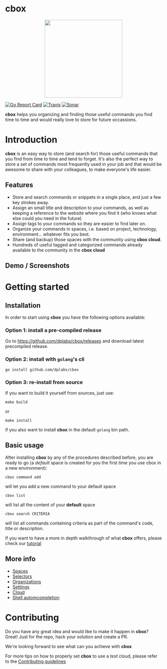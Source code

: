 # cbox

<div align="center"><img src="https://raw.githubusercontent.com/dplabs/cbox/master/docs/cbox.png" width="250px"/></div>

[![Go Report Card](https://goreportcard.com/badge/github.com/dplabs/cbox)](https://goreportcard.com/report/github.com/dplabs/cbox)
[![Travis](https://travis-ci.org/dplabs/cbox.svg?branch=master)](https://travis-ci.org/dplabs/cbox)
[![Sonar](https://sonarcloud.io/api/project_badges/measure?project=dplabs_cbox&metric=alert_status)](https://sonarcloud.io/dashboard?id=dplabs_cbox)


**cbox** helps you organizing and finding those useful commands you find time to time and would really love to store for future occassions.

# Introduction

**cbox** is an easy way to store (and search for) those useful commands that you find from time to time and tend to forget. It's also the perfect way to store a set of commands most frequently used in your job and that would be awesome to share with your colleagues, to make everyone's life easier.

## Features

- Store and search commands or snippets in a single place, and just a few key strokes away.
- Assign an small title and description to your commands, as well as keeping a reference to the website where you find it (who knows what else could you need in the future)
- Assign tags to your commands so they are easier to find later on.
- Organize your commands in spaces, i.e. based on project, technology, environment... whatever fits you best.
- Share (and backup) those spaces with the community using **cbox cloud**.
- Hundreds of useful tagged and categorized commands already available to the community in the **cbox cloud**

## Demo / Screenshots

# Getting started

## Installation

In order to start using **cbox** you have the following options available:

### Option 1: install a pre-compiled release

Go to https://github.com/dplabs/cbox/releases and download latest precompiled release.

### Option 2: install with `golang`'s cli

    go install github.com/dplabs/cbox

### Option 3: re-install from source

If you want to build it yourself from sources, just use:

    make build

or

    make install

if you also want to install **cbox** in the default `golang` bin path.



## Basic usage

After installing **cbox** by any of the procedures described before, you are ready to go (a *default* space is created for you the first time you use cbox in a new environment):

    cbox command add

will let you add a new command to your default space

    cbox list 

will list all the content of your **default** space

    cbox search CRITERIA

will list all commands containing criteria as part of the command's code, title or description.

If you want to have a more in depth walkthrough of what **cbox** offers, please check our [tutorial](https://github.com/dplabs/cbox/wiki/Tutorial)
    

## More info

- [Spaces](https://github.com/dplabs/cbox/wiki/Spaces)
- [Selectors](https://github.com/dplabs/cbox/wiki/Selectors)
- [Organizations](https://github.com/dplabs/cbox/wiki/Organizations)
- [Settings](https://github.com/dplabs/cbox/wiki/Settings)
- [Cloud](https://github.com/dplabs/cbox/wiki/Cloud)
- [Shell automcompletion](https://github.com/dplabs/cbox/wiki/Shell-autocompletion)

# Contributing

Do you have any great idea and would like to make it happen in **cbox**? Great! Just for the repo, hack your solution and create a PR.

We're looking forward to see what can you achieve with **cbox**

For more tips on how to properly set **cbox** to use a *test* cloud, please refer to the [Contributing guidelines](https://github.com/dplabs/cbox/wiki/Contributing)

